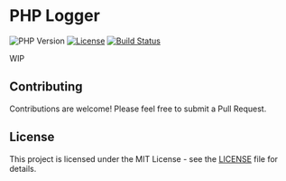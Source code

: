 # PHP Logger

![PHP Version](https://img.shields.io/badge/php-%3E%3D7.4-blue.svg)
[![License](https://img.shields.io/badge/license-MIT-green.svg)](https://opensource.org/licenses/MIT)
[![Build Status](https://img.shields.io/badge/build-passing-brightgreen.svg)](https://github.com/dankkomcg/php-logger)

WIP

## Contributing

Contributions are welcome! Please feel free to submit a Pull Request.

## License

This project is licensed under the MIT License - see the [LICENSE](LICENSE) file for details.
